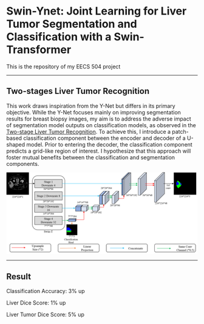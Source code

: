 # Swin-Ynet: Joint Learning for Liver Tumor Segmentation and Classification with a Swin-Transformer

This is the repository of my EECS 504 project

----

## Two-stages Liver Tumor Recognition

This work draws inspiration from the Y-Net but differs in its primary objective. While the Y-Net focuses mainly on improving segmentation results for breast biopsy images, my aim is to address the adverse impact of segmentation model outputs on classification models, as observed in the [Two-stage Liver Tumor Recognition](https://github.com/Zch0414/Liver-Tumor-Segmentation-and-Recognition/tree/2stage). To achieve this, I introduce a patch-based classification component between the encoder and decoder of a U-shaped model. Prior to entering the decoder, the classification component predicts a grid-like region of interest. I hypothesize that this approach will foster mutual benefits between the classification and segmentation components.

![swin](https://github.com/Zch0414/Liver-Tumor-Segmentation-and-Recognition/blob/swin-ynet/img/pipeline.png)

----

## Result

Classification Accuracy: 3% up 

Liver Dice Score: 1% up

Liver Tumor Dice Score: 5% up






